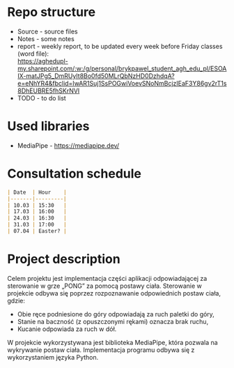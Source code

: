 # Repo structure
* Source - source files
* Notes - some notes
* report - weekly report, to be updated every week before Friday classes (word file): <br />
https://aghedupl-my.sharepoint.com/:w:/g/personal/brykpawel_student_agh_edu_pl/ESOAIX-matJPg5_DmRUyIt8Bo0fd50MLrQbNzHD0DzhdqA?e=eNhYR4&fbclid=IwAR1Suj1SsPOGwiVoevSNoNmBcjzIEaF3Y86gv2rT1s8DhEUBRE5fhSKrNVI <br /> 
* TODO - to do list

# Used libraries
* MediaPipe - https://mediapipe.dev/

# Consultation schedule
```markdown
| Date  | Hour    |
|-------|---------|
| 10.03 | 15:30   |
| 17.03 | 16:00   |
| 24.03 | 16:30   |
| 31.03 | 17:00   |
| 07.04 | Easter? |
```

# Project description

Celem projektu jest implementacja części aplikacji odpowiadającej za sterowanie w grze „PONG” za pomocą postawy ciała.
Sterowanie w projekcie odbywa się poprzez rozpoznawanie odpowiednich postaw ciała, gdzie:
  *	Obie ręce podniesione do góry odpowiadają za ruch paletki do góry,
  *	Stanie na baczność (z opuszczonymi rękami) oznacza brak ruchu, 
  *	Kucanie odpowiada za ruch w dół.


W projekcie wykorzystywana jest biblioteka MediaPipe, która pozwala na wykrywanie postaw ciała. Implementacja programu odbywa się z wykorzystaniem języka Python.

